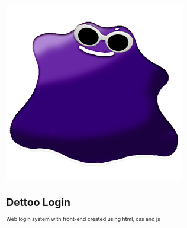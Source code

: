 
![alt text](https://github.com/emersonv25/Dettoo-Login/blob/main/images/Logo.png?raw=true)
# Dettoo Login
Web login system with front-end created using html, css and js
